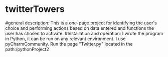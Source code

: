 # twitterTowers
#general description: This is a one-page project for identifying the user's choice and performing actions based on data entered and functions the user has chosen to activate.
#Installation and operation: I wrote the program in Python, it can be run on any relevant environment. I use pyCharmCommunity. Run the page "Twitter.py" located in the path:/pythonProject2
